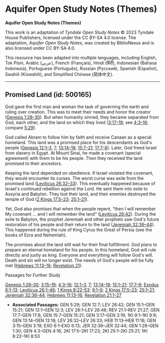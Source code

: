 # Aquifer Open Study Notes (Themes)

**Aquifer Open Study Notes (Themes)**

This work is an adaptation of *Tyndale Open Study Notes* © 2023 Tyndale House Publishers, licensed under the CC BY\-SA 4\.0 license. The adaptation, *Aquifer Open Study Notes*, was created by BiblioNexus and is also licensed under CC BY\-SA 4\.0\.

This resource has been adapted into multiple languages, including English, Tok Pisin, Arabic (عربي), French (Français), Hindi (हिंदी), Indonesian (Bahasa Indonesia), Portuguese (Português), Russian (Русский), Spanish (Español), Swahili (Kiswahili), and Simplified Chinese (简体中文).



--------------------------------

## Promised Land (id: 500165)

God gave the first man and woman the task of governing the earth and ruling over creation. This was to meet their needs and honor the creator ([Genesis 1:28–30](https://ref.ly/Gen1:28-Gen1:30)). But when humanity sinned, they became separated from God, each other, and the land on which they lived ([3:17–19](https://ref.ly/Gen3:17-Gen3:19); see [4:3–16](https://ref.ly/Gen4:3-Gen4:16); compare [5:29](https://ref.ly/Gen5:29)).

God called Abram to follow him by faith and receive Canaan as a special homeland. This land was a promised place for his descendants as God's people ([Genesis 12:1–3](https://ref.ly/Gen12:1-Gen12:3), [7](https://ref.ly/Gen12:7); [13:14–18](https://ref.ly/Gen13:14-Gen13:18); [15:7–21](https://ref.ly/Gen15:7-Gen15:21); [17:7–8](https://ref.ly/Gen17:7-Gen17:8)). Later, God freed Israel from slavery in Egypt. At Mount Sinai, he made a covenant (special agreement) with them to be his people. Then they received the land promised to their ancestors.

Keeping the land depended on obedience. If Israel violated the covenant, they would encounter its curses. The worst curse was exile from the promised land ([Leviticus 26:32–33](https://ref.ly/Lev26:32-Lev26:33)). This eventually happened because of Israel's continued rebellion against the Lord. He sent them into exile to Assyria and Babylon. They lost their land, and their enemies destroyed the temple of God ([2 Kings 17:5–23](https://ref.ly/2Kgs17:5-2Kgs17:23); [25:1–21](https://ref.ly/2Kgs25:1-2Kgs25:21)). 

Yet, God also promises that when the people repent, “then I will remember My covenant … and I will remember the land” ([Leviticus 26:42](https://ref.ly/Lev26:42)). During the exile to Babylon, the prophet Jeremiah and other prophets saw God's future restoration of his people and their return to the land ([Jeremiah 32:36–44](https://ref.ly/Jer32:36-Jer32:44)). This happened during the rule of King Cyrus the Great of Persia (see the books of Ezra and Nehemiah).

The promises about the land still wait for their final fulfillment. God plans to prepare an eternal homeland for his people. In this homeland, God will rule directly and justly as king. Everyone and everything will follow God's will. Death and sin will no longer exist. The needs of God's people will be fully met ([Hebrews 11:13–16](https://ref.ly/Heb11:13-Heb11:16); [Revelation 21](https://ref.ly/Rev21:1-Rev21:27)).

Passages for Further Study

[Genesis 1:28–30](https://ref.ly/Gen1:28-Gen1:30); [3:15–19](https://ref.ly/Gen3:15-Gen3:19); [4:3–16](https://ref.ly/Gen4:3-Gen4:16); [12:1–3](https://ref.ly/Gen12:1-Gen12:3), [7](https://ref.ly/Gen12:7); [13:14–18](https://ref.ly/Gen13:14-Gen13:18); [15:1–21](https://ref.ly/Gen15:1-Gen15:21); [17:7–8](https://ref.ly/Gen17:7-Gen17:8); [Exodus 6:1–13](https://ref.ly/Exod6:1-Exod6:13); [Leviticus 26:1–46](https://ref.ly/Lev26:1-Lev26:46); [1 Kings 8:22–53](https://ref.ly/1Kgs8:22-1Kgs8:53); [9:1–9](https://ref.ly/1Kgs9:1-1Kgs9:9); [2 Kings 17:5–23](https://ref.ly/2Kgs17:5-2Kgs17:23); [25:1–21](https://ref.ly/2Kgs25:1-2Kgs25:21); [Jeremiah 32:36–44](https://ref.ly/Jer32:36-Jer32:44); [Hebrews 11:13–16](https://ref.ly/Heb11:13-Heb11:16); [Revelation 21:1–27](https://ref.ly/Rev21:1-Rev21:27)

* **Associated Passages:** GEN 5:29; GEN 12:7; LEV 26:42; GEN 15:1–GEN 15:21; GEN 12:1–GEN 12:3; LEV 26:1–LEV 26:46; REV 21:1–REV 21:27; GEN 17:7–GEN 17:8; GEN 15:7–GEN 15:21; GEN 3:17–GEN 3:19; 1KI 9:1–1KI 9:9; GEN 13:14–GEN 13:18; LEV 26:32–LEV 26:33; HEB 11:13–HEB 11:16; GEN 3:15–GEN 3:19; EXO 6:1–EXO 6:13; JER 32:36–JER 32:44; GEN 1:28–GEN 1:30; GEN 4:3–GEN 4:16; 2KI 17:5–2KI 17:23; 2KI 25:1–2KI 25:21; 1KI 8:22–1KI 8:53

